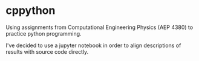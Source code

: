 # cppython
Using assignments from Computational Engineering Physics (AEP 4380) to practice python programming.

I've decided to use a jupyter notebook in order to align descriptions of results with source code directly.


